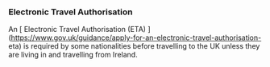 ###  **Electronic Travel Authorisation**

An [ Electronic Travel Authorisation (ETA)
](https://www.gov.uk/guidance/apply-for-an-electronic-travel-authorisation-
eta) is required by some nationalities before travelling to the UK unless they
are living in and travelling from Ireland.
